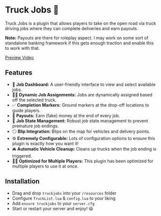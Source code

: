 # Truck Jobs 🚚
Truck Jobs is a plugin that allows players to take on the open road via truck driving jobs where they can complete deliveries and earn payouts.

**Note:** Payouts are there for roleplay aspect. I may work on some sort of standalone banking framework if this gets enough traction and enable this to work with that.

[Preview Video](https://www.youtube.com/watch?v=H0iQYhVn7JA)

## Features
- :eyes: **Job Dashboard:** A user-friendly interface to view and select available jobs.
- :construction_worker_man: **Dynamic Job Assignments:** Jobs are dynamically assigned based off the selected truck.
- :white_check_mark: **Completion Markers:** Ground markers at the drop-off locations to guide players.
- :money_mouth_face: **Payouts:** Earn (fake) money at the end of every job.
- :mechanical_arm: **Job State Management:** Robust job state management to prevent premature job endings.
- :white_circle: **Blip Integration:** Blips on the map for vehicles and delivery points.
- :gear: **Extremely Configurable:** Lots of configuration options to ensure this plugin is exactly how you want it!
- :oncoming_automobile: **Automatic Vehicle Cleanup:** Cleans up trucks when the job ending is triggered.
- 🤹‍♂️ **Optimized for Multiple Players:** This plugin has been optimized for multiple players to use it at once.

## Installation
- Drag and drop `truckjobs` into your `/resources` folder
- Configure `TruckList.lua` & `config.lua` to your liking
- Add `ensure truckjobs` to your `server.cfg`
- Start or restart your server and enjoy! :smiley: 